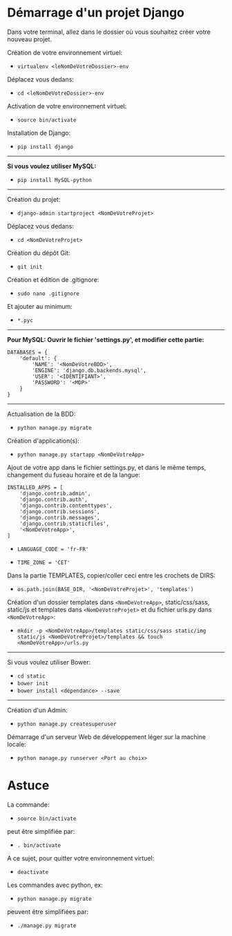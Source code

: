 # Démarrage d'un projet Django

Dans votre terminal, allez dans le dossier où vous souhaitez créer votre nouveau projet.

Création de votre environnement virtuel:
- ```virtualenv <leNomDeVotreDossier>-env```

Déplacez vous dedans:
- ```cd <leNomDeVotreDossier>-env```

Activation de votre environnement virtuel:
- ```source bin/activate```

Installation de Django:
- ```pip install django```

---
**Si vous voulez utiliser MySQL:**
- ```pip install MySQL-python```

---

Création du projet:
- ```django-admin startproject <NomDeVotreProjet>```

Déplacez vous dedans:
- ```cd <NomDeVotreProjet>```

Création du dépôt Git:
- ```git init```

Création et édition de .gitignore:
- ```sudo nano .gitignore```

Et ajouter au minimum:
- ```*.pyc```

---
**Pour MySQL: Ouvrir le fichier 'settings.py', et modifier cette partie:**
```
DATABASES = {
    'default': {
        'NAME': '<NomDeVotreBDD>',
        'ENGINE': 'django.db.backends.mysql',
        'USER': '<IDENTIFIANT>',
        'PASSWORD': '<MDP>'
    }
}
```

---

Actualisation de la BDD:
- ```python manage.py migrate```

Création d'application(s):
- ```python manage.py startapp <NomDeVotreApp>```

Ajout de votre app dans le fichier settings.py, et dans le même temps, changement du fuseau horaire et de la langue:
```
INSTALLED_APPS = [
    'django.contrib.admin',
    'django.contrib.auth',
    'django.contrib.contenttypes',
    'django.contrib.sessions',
    'django.contrib.messages',
    'django.contrib.staticfiles',
    '<NomDeVotreApp>',
]
```

- ```LANGUAGE_CODE = 'fr-FR'```

- ```TIME_ZONE = 'CET'```

Dans la partie TEMPLATES, copier/coller ceci entre les crochets de DIRS:
- ```os.path.join(BASE_DIR, '<NomDeVotreProjet>', 'templates')```

Création d'un dossier templates dans ```<NomDeVotreApp>```, static/css/sass, static/js et templates dans ```<NomDeVotreProjet>``` et du fichier urls.py dans ```<NomDeVotreApp>```:
- ```mkdir -p <NomDeVotreApp>/templates static/css/sass static/img static/js <NomDeVotreProjet>/templates && touch <NomDeVotreApp>/urls.py```

---
Si vous voulez utiliser Bower:
- ```cd static```
- ```bower init```
- ```bower install <dépendance> --save```

---

Création d'un Admin:
- ```python manage.py createsuperuser```

Démarrage d'un serveur Web de développement léger sur la machine locale:
- ```python manage.py runserver <Port au choix>```


# Astuce
La commande:
- ```source bin/activate```

peut être simplifiée par:
- ```. bin/activate```

A ce sujet, pour quitter votre environnement virtuel:
- ```deactivate```

Les commandes avec python, ex:
- ```python manage.py migrate```

peuvent être simplifiées par:
- ```./manage.py migrate```
